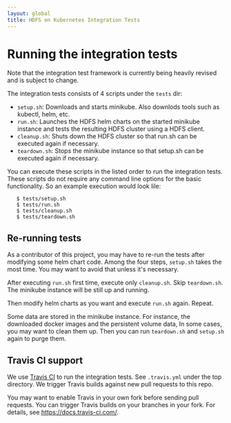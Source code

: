```yaml
---
layout: global
title: HDFS on Kubernetes Integration Tests
---
```


# Running the integration tests

Note that the integration test framework is currently being heavily revised and
is subject to change.

The integration tests consists of 4 scripts under the `tests` dir:

  - `setup.sh`: Downloads and starts minikube. Also downlods tools such as
    kubectl, helm, etc.
  - `run.sh`: Launches the HDFS helm charts on the started minikube instance
    and tests the resulting HDFS cluster using a HDFS client.
  - `cleanup.sh`: Shuts down the HDFS cluster so that run.sh can be executed
    again if necessary.
  - `teardown.sh`: Stops the minikube instance so that setup.sh can be executed
    again if necessary.

You can execute these scripts in the listed order to run the integration tests.
These scripts do not require any command line options for the basic
functionality. So an example execution would look lile:

```
   $ tests/setup.sh
   $ tests/run.sh
   $ tests/cleanup.sh
   $ tests/teardown.sh
```
   
## Re-running tests

As a contributor of this project, you may have to re-run the tests after
modifying some helm chart code. Among the four steps, `setup.sh` takes the most
time. You may want to avoid that unless it's necessary.

After executing `run.sh` first time, execute only `cleanup.sh`.
Skip `teardown.sh`. The minikube instance will be still up and running.

Then modify helm charts as you want and execute `run.sh` again. Repeat.

Some data are stored in the minikube instance. For instance, the downloaded
docker images and the persistent volume data, In some cases, you may want to
clean them up. Then you can run `teardown.sh` and `setup.sh` again to
purge them.

## Travis CI support

We use [Travis CI](https://travis-ci.org/) to run the integration tests.
See `.travis.yml` under the top directory. We trigger Travis builds against
new pull requests to this repo.

You may want to enable Travis in your own fork before sending pull requests.
You can trigger Travis builds on your branches in your fork.
For details, see https://docs.travis-ci.com/.
